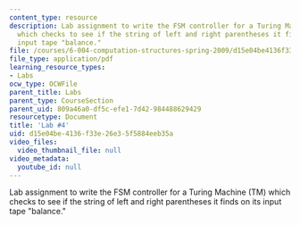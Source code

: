 ```yaml
---
content_type: resource
description: Lab assignment to write the FSM controller for a Turing Machine (TM)
  which checks to see if the string of left and right parentheses it finds on its
  input tape "balance."
file: /courses/6-004-computation-structures-spring-2009/d15e04be4136f33e26e35f5884eeb35a_MIT6_004s09_lab04.pdf
file_type: application/pdf
learning_resource_types:
- Labs
ocw_type: OCWFile
parent_title: Labs
parent_type: CourseSection
parent_uid: 809a46a0-df5c-efe1-7d42-984488629429
resourcetype: Document
title: 'Lab #4'
uid: d15e04be-4136-f33e-26e3-5f5884eeb35a
video_files:
  video_thumbnail_file: null
video_metadata:
  youtube_id: null
---
```

Lab assignment to write the FSM controller for a Turing Machine (TM) which checks to see if the string of left and right parentheses it finds on its input tape "balance."

